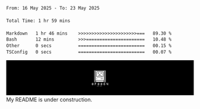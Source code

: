 <!--START_SECTION:waka-->

```txt
From: 16 May 2025 - To: 23 May 2025

Total Time: 1 hr 59 mins

Markdown   1 hr 46 mins    >>>>>>>>>>>>>>>>>>>>>>===   89.30 %
Bash       12 mins         >>>======================   10.48 %
Other      0 secs          =========================   00.15 %
TSConfig   0 secs          =========================   00.07 %
```

<!--END_SECTION:waka-->

<img src="https://raw.githubusercontent.com/n3xta/image-hosting/main/img/202411032331174.png"/>
My README is under construction. 
